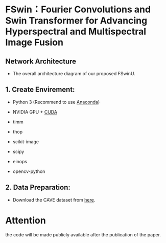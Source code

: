 
# FSwin：Fourier Convolutions and Swin Transformer for Advancing Hyperspectral and Multispectral Image Fusion 


## Network Architecture

- The overall architecture diagram of our proposed FSwinU.



## 1. Create Envirement:

- Python 3 (Recommend to use [Anaconda](https://www.anaconda.com/download/#linux))

- NVIDIA GPU + [CUDA](https://developer.nvidia.com/cuda-downloads)

- timm
- thop
- scikit-image
- scipy
- einops
- opencv-python
## 2. Data Preparation:

- Download the CAVE dataset from <a href="https://www1.cs.columbia.edu/CAVE/databases/multispectral">here</a>.


# Attention
the code will be made publicly available after the publication of the paper.

